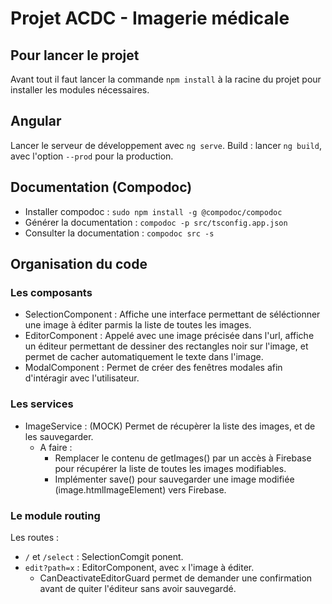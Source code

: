 # Projet ACDC - Imagerie médicale

## Pour lancer le projet

Avant tout il faut lancer la commande `npm install` à la racine du projet pour installer les modules nécessaires.

## Angular

Lancer le serveur de développement avec `ng serve`.
Build : lancer `ng build`, avec l'option `--prod` pour la production.

## Documentation (Compodoc)

- Installer compodoc : `sudo npm install -g @compodoc/compodoc`
- Générer la documentation : `compodoc -p src/tsconfig.app.json`
- Consulter la documentation : `compodoc src -s`

## Organisation du code

### Les composants

- SelectionComponent : Affiche une interface permettant de séléctionner une image à éditer parmis la liste de toutes les images.
- EditorComponent : Appelé avec une image précisée dans l'url, affiche un éditeur permettant de dessiner des rectangles noir sur l'image, et permet de cacher automatiquement le texte dans l'image.
- ModalComponent : Permet de créer des fenêtres modales afin d'intéragir avec l'utilisateur.

### Les services

- ImageService : (MOCK) Permet de récupèrer la liste des images, et de les sauvegarder.
    - A faire :
        - Remplacer le contenu de getImages() par un accès à Firebase pour récupérer la liste de toutes les images modifiables.
        - Implémenter save() pour sauvegarder une image modifiée (image.htmlImageElement) vers Firebase.

### Le module routing

Les routes :

- `/` et `/select` : SelectionComgit ponent.
- `edit?path=x` : EditorComponent, avec `x` l'image à éditer.
    - CanDeactivateEditorGuard permet de demander une confirmation avant de quiter l'éditeur sans avoir sauvegardé.